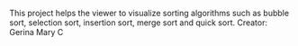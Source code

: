 This project helps the viewer to visualize sorting algorithms such as bubble sort, selection sort, insertion sort, merge sort and quick sort.
Creator: Gerina Mary C